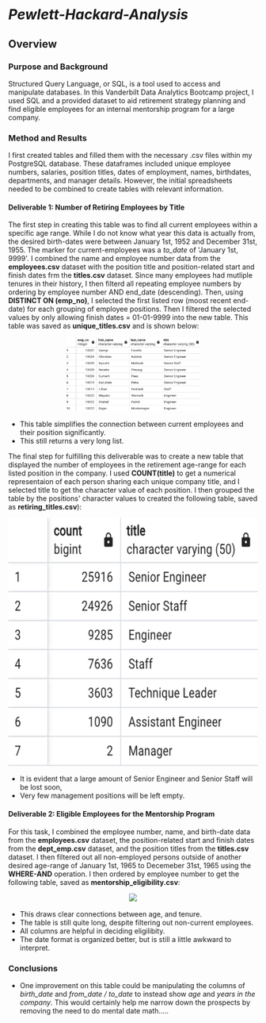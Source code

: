 # *Pewlett-Hackard-Analysis*
## Overview
### Purpose and Background
Structured Query Language, or SQL, is a tool used to access and manipulate databases. In this Vanderbilt Data Analytics Bootcamp project, I used SQL and a provided dataset to aid retirement strategy planning and find eligible employees for an internal mentorship program for a large company.

### Method and Results
I first created tables and filled them with the necessary .csv files within my PostgreSQL database. These dataframes included unique employee numbers, salaries, position titles, dates of employment, names, birthdates, departments, and manager details. However, the initial spreadsheets needed to be combined to create tables with relevant information.

#### Deliverable 1: Number of Retiring Employees by Title

The first step in creating this table was to find all current employees within a specific age range. While I do not know what year this data is actually from, the desired birth-dates were between January 1st, 1952 and December 31st, 1955. The marker for current-employees was a *to_date* of 'January 1st, 9999'. I combined the name and employee number data from the **employees.csv** dataset with the position title and position-related start and finish dates frm the **titles.csv** dataset. Since many employees had mutliple tenures in their history, I then filterd all repeating employee numbers by ordering by employee number AND end_date (descending). Then, using **DISTINCT ON (emp_no)**, I selected the first listed row (moost recent end-date) for each grouping of employee positions. Then I filtered the selected values by only allowing finish dates = 01-01-9999 into the new table. This table was saved as **unique_titles.csv** and is shown below:

<p align="center">
  <img width=auto height="150" src=Resources/Images/retire_positions.png>
  </p>
  
- This table simplifies the connection between current employees and their position significantly.
- This still returns a very long list.
  
The final step for fulfilling this deliverable was to create a new table that displayed the number of employees in the retirement age-range for each listed position in the company. I used **COUNT(title)** to get a numerical representaion of each person sharing each unique company title, and I selected title to get the character value of each position. I then grouped the table by the positions' character values to created the following table, saved as **retiring_titles.csv**):

<p align="center">
  <img width=auto height="500" src=Resources/Images/position_counts.png>
  </p>
  
- It is evident that a large amount of Senior Engineer and Senior Staff will be lost soon, 
- Very few management positions will be left empty.

#### Deliverable 2: Eligible Employees for the Mentorship Program

For this task, I combined the employee number, name, and birth-date data from the **employees.csv** dataset, the position-related start and finish dates from the **dept_emp.csv** dataset, and the position titles from the **titles.csv** dataset. I then filtered out all non-employed persons outside of another desired age-range of January 1st, 1965 to Decemeber 31st, 1965 using the **WHERE-AND** operation. I then ordered by employee number to get the following table, saved as **mentorship_eligibility.csv**:

<p align="center">
  <img width=auto height="350" src=Resources/Images/eligile_emp.png>
  </p>
  
- This draws clear connections between age, and tenure.
- The table is still quite long, despite filtering out non-current employees.
- All columns are helpful in deciding eligilibity.
- The date format is organized better, but is still a little awkward to interpret.

### Conclusions

- One improvement on this table could be manipulating the columns of *birth_date* and *from_date / to_date* to instead show *age* and *years in the company*. This would certainly help me narrow down the prospects by removing the need to do mental date math.....
